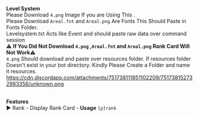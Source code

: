 **Level System**<br>
Please Download `4.png` Image If you are Using This .<br>
Please Download `Areal.fnt` and `Areal.png` Are Fonts This Should Paste in Fonts Folder.<br>
Levelsystem.txt Acts like Event and should paste raw data over command session<br>
:warning: **If You Did Not Download `4.png` ,`Areal.fnt` and `Areal.png` Rank Card  Will Not Work**:warning:<br>
`4.png` Should download and paste over resources folder. If resources folder Doesn't exist in your bot directory. Kindly Please Create a Folder and name it resources.<br>
https://cdn.discordapp.com/attachments/751738111851102209/751738152732983356/unknown.png<br><br>

__Features__<br>
:arrow_forward: Rank - Display Rank Card - **Usage** `[p]rank`
